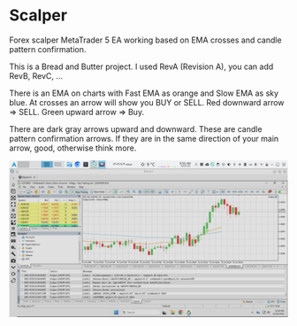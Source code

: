 # Scalper
Forex scalper MetaTrader 5 EA working based on EMA crosses and candle pattern confirmation.

This is a Bread and Butter project. I used RevA (Revision A), you can add RevB, RevC, ...

There is an EMA on charts with Fast EMA as orange and Slow EMA as sky blue. At crosses an arrow will show you BUY or SELL. Red downward arrow => SELL. Green upward arrow => Buy.

There are dark gray arrows upward and downward. These are candle pattern confirmation arrows. If they are in the same direction of your main arrow, good, otherwise think more.

![screenshot](Screenshot.png)
